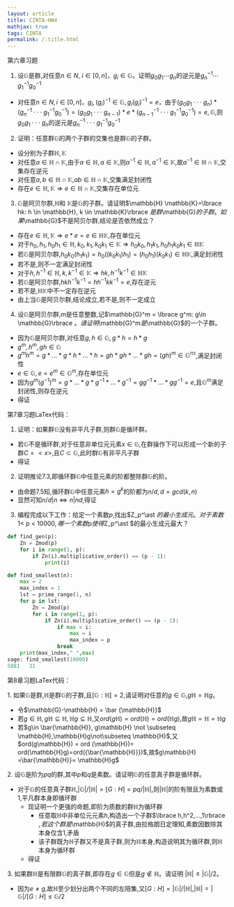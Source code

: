 ```yaml
---
layout: article
title: CINTA-HW4
mathjax: true
tags: CINTA
permalink: /:title.html
---
```

第六章习题

1. 设$\mathbb{G}$是群,对任意$n\in N$, $i \in [0, n]$，$g_i \in \mathbb{G}$。证明$g_0 g_1 \cdots g_n$的逆元是$g_n^{-1} \cdots g_1^{-1} g_0^{-1}$
- 对任意$n∈N,i∈[0,n]，g_i,(g_i)^{-1}\in\mathbb{G},g_i(g_i)^{-1}=e$，由于$(g_0g_1···g_n)\ast (g_n^{-1}···g_1^{-1}g_0^{-1})=(g_0g_1···g_{n-1})\ast e\ast (g_{n-1}^{-1}···g_1^{-1}g_0^{-1})=e,\mathbb{G}$,则$g_0g_1···g_n$的逆元是$g_n^{-1}···g_1^{-1}g_0^{-1}$
	
2. 证明：任意群$\mathbb{G}$的两个子群的交集也是群$\mathbb{G}$的子群。
- 设分别为子群$\mathbb{H},\mathbb{K}$
- 对任意$a\in\mathbb{H}\cap\mathbb{K}$,由于$a\in\mathbb{H},a\in\mathbb{K}$,则$a^{-1}\in\mathbb{H},a^{-1}\in\mathbb{K}$,故$a^{-1}\in\mathbb{H}\cap\mathbb{K}$,交集存在逆元
- 对任意$a,b\in\mathbb{H}\cap\mathbb{K}$,$ab\in\mathbb{H}\cap\mathbb{K}$,交集满足封闭性
- 存在$e\in\mathbb{H},\mathbb{K}\Rightarrow e\in\mathbb{H}\cap\mathbb{K}$,交集存在单位元
	
3. $\mathbb{G}$是阿贝尔群,$\mathbb{H}$和 $\mathbb{K}$是$\mathbb{G}$的子群。请证明$\mathbb{H} \mathbb{K}=\lbrace hk: h \in \mathbb{H}, k \in \mathbb{K}\rbrace $是群$\mathbb{G}$的子群。如果$\mathbb{G}$不是阿贝尔群,结论是否依然成立？
- 存在$e\in\mathbb{H},\mathbb{K}\Rightarrow e\ast e=e\in\mathbb{HK}$,存在单位元
- 对于$h_0,h_1,h_0h_1\in\mathbb{H},k_0,k_1,k_0k_1\in\mathbb{K}\Rightarrow h_0k_0,h_1k_1,h_0h_1k_0k_1\in\mathbb{HK}$
- 若$\mathbb{G}$是阿贝尔群,$h_0k_0(h_1k_1)=h_0((k_0k_1)h_1)=(h_0h_1)(k_0k_1)\in\mathbb{HK}$,满足封闭性
- 若不是,则不一定满足封闭性
- 对于$h,h^{-1}\in\mathbb{H},k,k^{-1}\in\mathbb{K}\Rightarrow hk,h^{-1}k^{-1} \in\mathbb{HK}$
- 若$\mathbb{G}$是阿贝尔群,$hkh^{-1}k^{-1}=hh^{-1}kk^{-1}=e$,存在逆元
- 若不是,$\mathbb{HK}$中不一定存在逆元
- 由上当$\mathbb{G}$是阿贝尔群,结论成立,若不是,则不一定成立

4. 设$\mathbb{G}$是阿贝尔群,$m$是任意整数,记$\mathbb{G}^m = \lbrace  g^m: g\in \mathbb{G}\rbrace $。请证明$\mathbb{G}^m$是$\mathbb{G}$的一个子群。
- 因为$\mathbb{G}$是阿贝尔群,对任意$g,h\in\mathbb{G},g\ast h=h\ast g$
- $g^m,h^m,gh\in\mathbb{G}$
- $g^mh^m=g\ast ...\ast g\ast h\ast ...\ast h=gh\ast gh\ast ...\ast gh=(gh)^m\in\mathbb{G^m}$,满足封闭性
- $e\in\mathbb{G},e=e^m\in\mathbb{G}^m$,存在单位元
- 因为$g^m(g^{-1})^m=g\ast ...\ast g\ast g^{-1}\ast ...\ast g^{-1}=gg^{-1}\ast ...\ast gg^{-1}=e$,且$\mathbb{G}^m$满足封闭性,则存在逆元
- 得证

第7章习题LaTex代码：

1. 证明：如果群$\mathbb{G}$没有非平凡子群,则群$\mathbb{G}$是循环群。  
- 若$\mathbb{G}$不是循环群,对于任意非单位元元素$x\in\mathbb{G}$,在群操作下可以形成一个新的子群$C=<x>$,且$C \subset \mathbb G$,此时群$\mathbb{G}$有非平凡子群
- 得证
2. 证明推论7.3,即循环群$\mathbb{G}$中任意元素的阶都整除群$\mathbb{G}$的阶。  
- 由命题7.5知,循环群$\mathbb{G}$中任意元素$h=g^k$的阶都为$n/d,d=gcd(k,n)$
- 显然可知$n/d \vert n \Leftrightarrow n \vert nd$,得证
3. 编程完成以下工作：给定一个素数$p$,找出$Z_p^\ast $的最小生成元。对于素数$1< p < 10000$,哪一个素数$p$使得$Z_p^\ast $的最小生成元最大？

```python
def find_gen(p):
	Zn = Zmod(p)
	for i in range(1, p):
		if Zn(i).multiplicative_order() == (p - 1):
			print(i)

def find_smallest(n):
	max = 2
	max_index = 1
	lst = prime_range(1, n)
	for p in lst:
		Zn = Zmod(p)
		for i in range(1, p):
			if Zn(i).multiplicative_order() == (p - 1):
				if max < i:
					max = i
					max_index = p
				break
	print(max_index," ",max)
sage: find_smallest(10000)                                                                   
5881   31
```

	
第8章习题LaTex代码：

1. 如果$\mathbb{G}$是群,$\mathbb{H}$是群$\mathbb{G}$的子群,且$\lbrack \mathbb{G} : \mathbb{H}\rbrack =2$,请证明对任意的$g\in \mathbb{G}$,$g \mathbb{H} = \mathbb{H}g$。
- 令$\mathbb{G}-\mathbb{H} = \bar {\mathbb{H}}$
- 若$g\in \mathbb{H}, g\mathbb{H} \subseteq \mathbb{H},\mathbb{H}g\subseteq \mathbb{H}$,又$ord(g\mathbb{H}) = ord (\mathbb{H})= ord(\mathbb{H}g)$,故$g\mathbb{H} =\mathbb{H}= \mathbb{H}g$
- 若$g\in \bar{\mathbb{H}}, g\mathbb{H} \not \subseteq \mathbb{H},\mathbb{H}g\not\subseteq \mathbb{H}$,又$ord(g\mathbb{H}) = ord (\mathbb{H})= ord(\mathbb{H}g)=ord({\bar{\mathbb{H}}})$,故$g\mathbb{H} =\bar{\mathbb{H}}= \mathbb{H}g$

2. 设$\mathbb{G}$是阶为$pq$的群,其中$p$和$q$是素数。请证明$\mathbb{G}$的任意真子群是循环群。  
- 对于$\mathbb{G}$的任意真子群$\mathbb{H}$,$\vert\mathbb{G}\vert/\vert\mathbb{H}\vert = [G : H]=pq/\vert\mathbb{H}\vert$,则$\vert\mathbb{H}\vert$的阶有限且为素数或1,平凡群本身即循环群
	- 现证明一个更强的命题,即阶为质数的群$\mathbb{H}$为循环群
		- 任意取$\mathbb{H}$中非单位元元素$h$,构造出一个子群$\lbrace h,h^2,...,1\rbrace $,若这个群是$\mathbb{H}$的真子群,由拉格朗日定理知,素数因数除其本身仅含1,矛盾
		- 该子群既为$\mathbb{H}$子群又不是真子群,则为$\mathbb{H}$本身,构造说明其为循环群,则$\mathbb{H}$本身为循环群
	- 得证
	
3. 如果群$\mathbb{H}$是有限群$\mathbb{G}$的真子群,即存在$g\in \mathbb{G}$但是$g \not \in \mathbb{H}$。请证明 $\vert\mathbb{H} \vert\leq \vert\mathbb{G}\vert/2$。
- 因为$e\neq g$,故$\mathbb{H}$至少划分出两个不同的左陪集,又$[G : H] = \vert\mathbb{G}\vert/\vert\mathbb{H}\vert$,$\vert\mathbb{H}\vert= \vert\mathbb{G}\vert/[G : H]\leq \mathbb{G}/2$